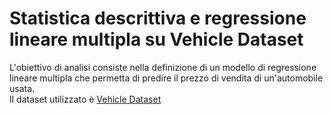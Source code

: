 # Statistica descrittiva e regressione lineare multipla su Vehicle Dataset

L'obiettivo di analisi consiste nella definizione di un modello di regressione lineare multipla che permetta di predire il prezzo di vendita di un'automobile usata. <br/>
Il dataset utilizzato è [Vehicle Dataset](https://www.kaggle.com/nehalbirla/vehicle-dataset-from-cardekho)
